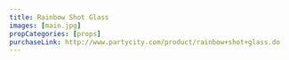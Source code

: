 ```yaml
---
title: Rainbow Shot Glass
images: [main.jpg]
propCategories: [props]
purchaseLink: http://www.partycity.com/product/rainbow+shot+glass.do
---
```

